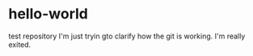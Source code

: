 # hello-world
test repository
I'm just tryin gto clarify how the git is working.
I'm really exited.
